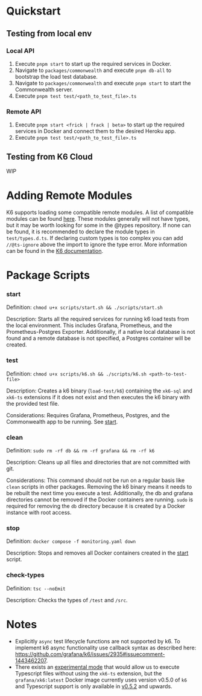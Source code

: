 # Quickstart

## Testing from local env

### Local API
1. Execute `pnpm start` to start up the required services in Docker.
2. Navigate to `packages/commonwealth` and execute `pnpm db-all` to bootstrap the load test database.
3. Navigate to `packages/commonwealth` and execute `pnpm start` to start the Commonwealth server.
4. Execute `pnpm test test/<path_to_test_file>.ts`

### Remote API
1. Execute `pnpm start <frick | frack | beta>` to start up the required services in Docker and connect them to the
desired Heroku app.
2. Execute `pnpm test test/<path_to_test_file>.ts`

## Testing from K6 Cloud
WIP

# Adding Remote Modules
K6 supports loading some compatible remote modules. A list of compatible modules can be found [here][3]. These modules
generally will not have types, but it may be worth looking for some in the @types repository. If none can be found, it
is recommended to declare the module types in `test/types.d.ts`. If declaring custom types is too complex you can add
`//@ts-ignore` above the import to ignore the type error. More information can be found in the [K6 documentation][4].

# Package Scripts

### start

Definition: `chmod u+x scripts/start.sh && ./scripts/start.sh`

Description: Starts all the required services for running k6 load tests from the local environment. This includes 
Grafana, Prometheus, and the Prometheus-Postgres Exporter. Additionally, if a native local database is not found and a
remote database is not specified, a Postgres container will be created.

### test

Definition: `chmod u+x scripts/k6.sh && ./scripts/k6.sh <path-to-test-file>`

Description: Creates a k6 binary (`load-test/k6`) containing the `xk6-sql` and `xk6-ts` extensions if it does not exist 
and then executes the k6 binary with the provided test file.

Considerations: Requires Grafana, Prometheus, Postgres, and the Commonwealth app to be running. See [start](#start).

### clean

Definition: `sudo rm -rf db && rm -rf grafana && rm -rf k6`

Description: Cleans up all files and directories that are not committed with git.

Considerations: This command should not be run on a regular basis like `clean` scripts in other packages. Removing the 
k6 binary means it needs to be rebuilt the next time you execute a test. Additionally, the db and  grafana directories 
cannot be removed if the Docker containers are running. `sudo` is required for removing the `db` directory because it
is created by a Docker instance with root access.

### stop

Definition: `docker compose -f monitoring.yaml down`

Description: Stops and removes all Docker containers created in the [start](#start) script.

### check-types

Definition: `tsc --noEmit`

Description: Checks the types of `/test` and `/src`.

# Notes

- Explicitly `async` test lifecycle functions are not supported by k6. To implement k6 async functionality use callback
syntax as described here: https://github.com/grafana/k6/issues/2935#issuecomment-1443462207.
- There exists an [experimental mode][1] that would allow us to execute Typescript files without using the `xk6-ts`
extension, but the `grafana/xk6:latest` Docker image currently uses version v0.5.0 of `k6` and Typescript support is
only available in [v0.5.2][2] and upwards.


[1]: https://grafana.com/docs/k6/latest/using-k6/javascript-typescript-compatibility-mode/#experimental-enhanced-mode
[2]: https://github.com/grafana/k6/releases/tag/v0.52.0
[3]: https://jslib.k6.io/
[4]: https://k6.io/docs/using-k6/modules/#remote-http-s-modules


